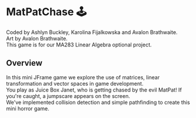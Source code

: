 # MatPatChase 🕹️
Coded by Ashlyn Buckley, Karolina Fijalkowska and Avalon Brathwaite.<br>
Art by Avalon Brathwaite.<br>
This game is for our MA283 Linear Algebra optional project.
## Overview
In this mini JFrame game we explore the use of matrices, linear transformation and vector spaces in game development.<br>
You play as Juice Box Janet, who is getting chased by the evil MatPat! If you're caught, a jumpscare appears on the screen.<br>
We've implemented collision detection and simple pathfinding to create this mini horror game.
